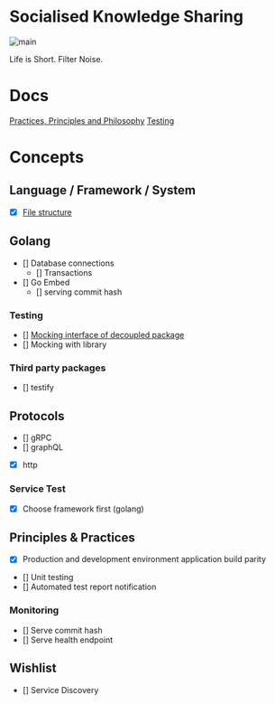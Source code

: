 # Socialised Knowledge Sharing

![main](https://github.com/aljorhythm/sapere-server/actions/workflows/build.yml/badge.svg?branch=main)

Life is Short. Filter Noise.

# Docs

[Practices, Principles and Philosophy](docs/ppp.md)
[Testing](docs/testing.md)

# Concepts

## Language / Framework / System

- [x] [File structure](docs/file_structure.md)
  
## Golang

- [] Database connections
  - [] Transactions
- [] Go Embed
    - [] serving commit hash
  
### Testing

- [] [Mocking interface of decoupled package](data/inmemory)
- [] Mocking with library

### Third party packages

- [] testify
  
## Protocols

- [] gRPC
- [] graphQL
- [x] http

### Service Test

- [x] Choose framework first (golang)

## Principles & Practices

- [x] Production and development environment application build parity
- [] Unit testing
- [] Automated test report notification
  
### Monitoring

- [] Serve commit hash
- [] Serve health endpoint

## Wishlist

- [] Service Discovery
